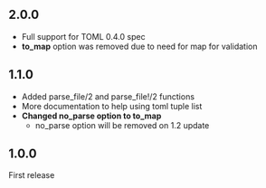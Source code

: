 ## 2.0.0

* Full support for TOML 0.4.0 spec
* **to_map** option was removed due to need for map for validation

## 1.1.0

* Added parse_file/2 and parse_file!/2 functions
* More documentation to help using toml tuple list
* **Changed no_parse option to to_map**
  * no_parse option will be removed on 1.2 update

## 1.0.0

First release
